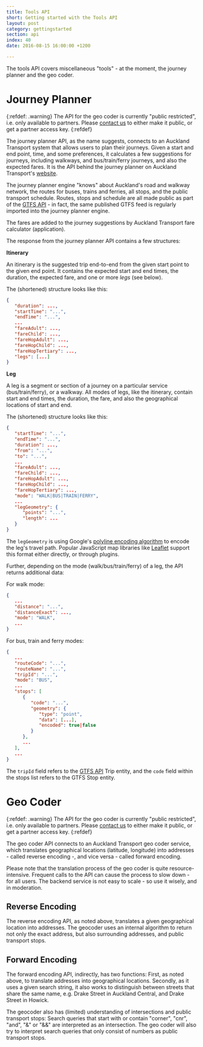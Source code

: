```yaml
---
title: Tools API
short: Getting started with the Tools API
layout: post
category: gettingstarted
section: api
index: 40
date: 2016-08-15 16:00:00 +1200

---
```


The tools API covers miscellaneous "tools" - at the moment, the journey planner and the geo coder.

# Journey Planner

{:refdef: .warning}
The API for the geo coder is currently "public restricted", i.e. only available to partners. Please [contact us](mailto:info@atlabs.xyz) to either make it public, or get a partner access key.
{:refdef}

The journey planner API, as the name suggests, connects to an Auckland Transport system that allows users to plan their journeys. Given a start and end point, time, and some preferences, it calculates a few suggestions for journeys, including walkways, and bus/train/ferry journeys, and also the expected fares. It is the API behind the journey planner on Auckland Transport's [website](https://at.govt.nz/bus-train-ferry/journey-planner/).

The journey planner engine "knows" about Auckland's road and walkway network, the routes for buses, trains and ferries, all stops, and the public transport schedule. Routes, stops and schedule are all made public as part of the [GTFS API](../gtfs-api/) - in fact, the same published GTFS feed is regularly imported into the journey planner engine.

The fares are added to the journey suggestions by Auckland Transport fare calculator (application).

The response from the journey planner API contains a few structures:

**Itinerary**

An itinerary is the suggested trip end-to-end from the given start point to the given end point. It contains the expected start and end times, the duration, the expected fare, and one or more *legs* (see below).

The (shortened) structure looks like this:

```json
{
   "duration": ...,
   "startTime": "...",
   "endTime": "...",
   ...
   "fareAdult": ...,
   "fareChild": ...,
   "fareHopAdult": ...,
   "fareHopChild": ...,
   "fareHopTertiary": ...,
   "legs": [...]
}
```

**Leg**

A leg is a segment or section of a journey on a particular service (bus/train/ferry), or a walkway. All modes of legs, like the itinerary, contain start and end times, the duration, the fare, and also the geographical locations of start and end.

The (shortened) structure looks like this:

```json
{
   "startTime": "...",
   "endTime": "...",
   "duration": ...,
   "from": "...",
   "to": "...",
   ...
   "fareAdult": ...,
   "fareChild": ...,
   "fareHopAdult": ...,
   "fareHopChild": ...,
   "fareHopTertiary": ...,
   "mode": "WALK|BUS|TRAIN|FERRY",
   ...
   "legGeometry": {
      "points": "...",
      "length": ...
   }
}
```

The `legGeometry` is using Google's [polyline encoding algorithm](https://developers.google.com/maps/documentation/utilities/polylinealgorithm) to encode the leg's travel path. Popular JavaScript map libraries like [Leaflet](http://leafletjs.com/) support this format either directly, or through plugins.

Further, depending on the mode (walk/bus/train/ferry) of a leg,  the API returns additional data:

For walk mode:

```json
{
   ...
   "distance": "...",
   "distanceExact": ...,
   "mode": "WALK",
   ...
}  
```

For bus, train and ferry modes:

```json
{
   ...
   "routeCode": "...",
   "routeName": "...",
   "tripId": "...",
   "mode": "BUS",
   ...
   "stops": [
      {
         "code": "...",
         "geometry": {
            "type": "point",
            "data": [...],
            "encoded": true|false
         }
      },
      ...
   ],
   ...
}
```

The `tripId` field refers to the [GTFS API](../gtfs-api/) Trip entity, and the `code` field within the stops list refers to the GTFS Stop entity.

# Geo Coder

{:refdef: .warning}
The API for the geo coder is currently "public restricted", i.e. only available to partners. Please [contact us]() to either make it public, or get a partner access key.
{:refdef}

The geo coder API connects to an Auckland Transport geo coder service, which translates geographical locations (latitude, longitude) into addresses - called reverse encoding -, and vice versa - called forward encoding.

Please note that the translation process of the geo coder is quite resource-intensive. Frequent calls to the API can cause the process to slow down - for all users. The backend service is not easy to scale - so use it wisely, and in moderation.

## Reverse Encoding

The reverse encoding API, as noted above, translates a given geographical location into addresses. The geocoder uses an internal algorithm to return not only the exact address, but also surrounding addresses, and public transport stops.

## Forward Encoding

The forward encoding API, indirectly, has two functions: First, as noted above, to translate addresses into geographical locations. Secondly, as it uses a given search string, it also works to distinguish between streets that share the same name, e.g. Drake Street in Auckland Central, and Drake Street in Howick.

The geocoder also has (limited) understanding of intersections and public transport stops: Search queries that start with or contain "corner", "cnr", "and", "&" or "&&" are interpreted as an intersection. The geo coder will also try to interpret search queries that only consist of numbers as public transport stops.
